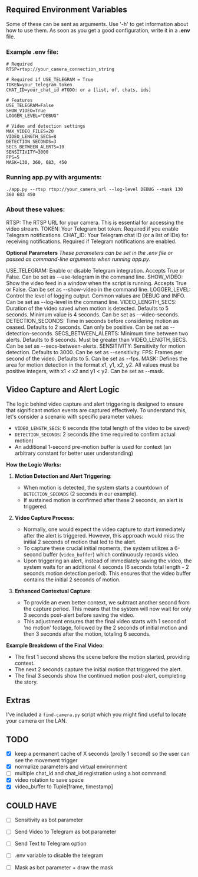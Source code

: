 ## Required Environment Variables
Some of these can be sent as arguments. Use '-h' to get information about how to use them. As soon as you get a good configuration, write it in a **.env** file. 

### Example .env file:

```
# Required
RTSP=rtsp://your_camera_connection_string

# Required if USE_TELEGRAM = True
TOKEN=your_telegram_token
CHAT_ID=your_chat_id #TODO: or a [list, of, chats, ids]

# Features
USE_TELEGRAM=False
SHOW_VIDEO=True
LOGGER_LEVEL="DEBUG"

# Video and detection settings
MAX_VIDEO_FILES=20
VIDEO_LENGTH_SECS=8
DETECTION_SECONDS=3
SECS_BETWEEN_ALERTS=10
SENSITIVITY=3000
FPS=5
MASK=130, 360, 683, 450

```

### Running app.py with arguments:
```
./app.py --rtsp rtsp://your_camera_url --log-level DEBUG --mask 130 360 683 450

```

### About these values:
RTSP: The RTSP URL for your camera. This is essential for accessing the video stream.
TOKEN: Your Telegram bot token. Required if you enable Telegram notifications.
CHAT_ID: Your Telegram chat ID (or a list of IDs) for receiving notifications. Required if Telegram notifications are enabled.

**Optional Parameters**
*These parameters can be set in the .env file or passed as command-line arguments when running app.py.*

USE_TELEGRAM: Enable or disable Telegram integration. Accepts True or False. Can be set as --use-telegram in the command line.
SHOW_VIDEO: Show the video feed in a window when the script is running. Accepts True or False. Can be set as --show-video in the command line.
LOGGER_LEVEL: Control the level of logging output. Common values are DEBUG and INFO. Can be set as --log-level in the command line.
VIDEO_LENGTH_SECS: Duration of the video saved when motion is detected. Defaults to 5 seconds. Minimum value is 4 seconds. Can be set as --video-seconds.
DETECTION_SECONDS: Time in seconds before considering motion as ceased. Defaults to 2 seconds. Can only be positive. Can be set as --detection-seconds.
SECS_BETWEEN_ALERTS: Minimum time between two alerts. Defaults to 8 seconds. Must be greater than VIDEO_LENGTH_SECS. Can be set as --secs-between-alerts.
SENSITIVITY: Sensitivity for motion detection. Defaults to 3000. Can be set as --sensitivity.
FPS: Frames per second of the video. Defaults to 5. Can be set as --fps.
MASK: Defines the area for motion detection in the format x1, y1, x2, y2. All values must be positive integers, with x1 < x2 and y1 < y2. Can be set as --mask.


## Video Capture and Alert Logic 

The logic behind video capture and alert triggering is designed to ensure that significant motion events are captured effectively. To understand this, let's consider a scenario with specific parameter values:

- `VIDEO_LENGTH_SECS`: 6 seconds (the total length of the video to be saved)
- `DETECTION_SECONDS`: 2 seconds (the time required to confirm actual motion)
- An additional 1-second pre-motion buffer is used for context (an arbitrary constant for better user understanding)

**How the Logic Works:**
1. **Motion Detection and Alert Triggering**:
   - When motion is detected, the system starts a countdown of `DETECTION_SECONDS` (2 seconds in our example).
   - If sustained motion is confirmed after these 2 seconds, an alert is triggered.

2. **Video Capture Process**:
   - Normally, one would expect the video capture to start immediately after the alert is triggered. However, this approach would miss the initial 2 seconds of motion that led to the alert.
   - To capture these crucial initial moments, the system utilizes a 6-second buffer (`video_buffer`) which continuously records video.
   - Upon triggering an alert, instead of immediately saving the video, the system waits for an additional 4 seconds (6 seconds total length - 2 seconds motion detection period). This ensures that the video buffer contains the initial 2 seconds of motion.

3. **Enhanced Contextual Capture**:
   - To provide an even better context, we subtract another second from the capture period. This means that the system will now wait for only 3 seconds post-alert before saving the video.
   - This adjustment ensures that the final video starts with 1 second of 'no motion' footage, followed by the 2 seconds of initial motion and then 3 seconds after the motion, totaling 6 seconds. 

**Example Breakdown of the Final Video**:
- The first 1 second shows the scene before the motion started, providing context.
- The next 2 seconds capture the initial motion that triggered the alert.
- The final 3 seconds show the continued motion post-alert, completing the story.


## Extras
I've included a `find-camera.py` script which you might find useful to locate your camera on the LAN.


## TODO
- [x] keep a permanent cache of X seconds (prolly 1 second) so the user can see the movement trigger
- [x] normalize parameters and virtual environment
- [ ] multiple chat_id and chat_id registration using a bot command
- [x] video rotation to save space
- [x] video_buffer to Tuple[frame, timestamp]

## COULD HAVE
- [ ] Sensitivity as bot parameter
- [ ] Send Video to Telegram as bot parameter
- [ ] Send Text to Telegram option
- [ ] .env variable to disable the telegram
- [ ] Mask as bot parameter + draw the mask


